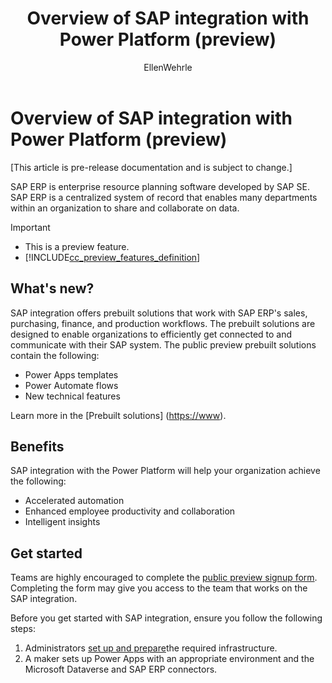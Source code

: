 ﻿---
title: Overview of SAP integration with Power Platform (preview)
description: Learn about the SAP integration with Power Platform, and the capabilities of the SAP connector working with Power Automate.
services: ''
suite: flow
documentationcenter: na
author: EllenWehrle
manager: jongilman
editor: ''
tags: ''
ms.devlang: na
ms.subservice: cloud-flow
ms.topic: article
ms.tgt_pltfrm: na
ms.workload: na
ms.date: 09/19/2022
ms.author: ellenwehrle
search.app: 
  - Flow
search.audienceType: 
  - flowmaker
  - enduser
---

# Overview of SAP integration with Power Platform (preview)

[This article is pre-release documentation and is subject to change.]

SAP ERP is enterprise resource planning software developed by SAP SE. SAP ERP is a centralized system of record that enables many departments within an organization to share and collaborate on data.

> [!IMPORTANT]
> - This is a preview feature.
> - [!INCLUDE[cc_preview_features_definition](../includes/cc-preview-features-definition.md)]

## What's new?

SAP integration offers prebuilt solutions that work with SAP ERP's sales, purchasing, finance, and production workflows. The prebuilt solutions are designed to enable organizations to efficiently get connected to and communicate with their SAP system. The public preview prebuilt solutions contain the following:

- Power Apps templates
- Power Automate flows
- New technical features

Learn more in the [Prebuilt solutions] (<https://www>).

## Benefits

SAP integration with the Power Platform will help your organization achieve the following:

- Accelerated automation
- Enhanced employee productivity and collaboration
- Intelligent insights

## Get started

Teams are highly encouraged to complete the [public preview signup form](<https://aka.ms/PowerAutomate-SAPIntegration-Signup>). Completing the form may give you access to the team that works on the SAP integration.

Before you get started with SAP integration, ensure you follow the following steps:

1. Administrators [set up and prepare](set-up-prepare.md)the required infrastructure.
1. A maker sets up Power Apps with an appropriate environment and the Microsoft Dataverse and SAP ERP connectors.

